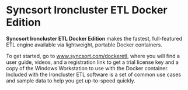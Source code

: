 Syncsort Ironcluster ETL Docker Edition
======================

**Syncsort Ironcluster ETL Docker Edition** makes the fastest, full-featured ETL engine available via lightweight, portable Docker containers.

To get started, go to www.syncsort.com/dockeretl, where you will find a user guide, videos, and a registration link to get a trial license key and a copy of the Windows Workstation to use with the Docker container. Included with the Ironcluster ETL software is a set of common use cases and sample data to help you get up-to-speed quickly.

